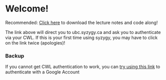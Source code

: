 # Welcome!

Recommended: [Click here](https://ubc.syzygy.ca/jupyter/user-redirect/git-pull?repo=https%3A%2F%2Fgithub.com%2Ffirasm%2Fcapacitor_talk&urlpath=tree%2Fcapacitor_talk%2FCapacitor.ipynb) to download the lecture notes and code along!

The link above will direct you to ubc.syzygy.ca and ask you to authenticate via your CWL. If this is your first time using syzygy, you may have to click on the link twice (apologies)!

### Backup

If you cannot get CWL authentication to work, you can [try using this link](https://pims.syzygy.ca/hub/user-redirect/git-pull?repo=https%3A%2F%2Fgithub.com%2Ffirasm%2Fcapacitor_talk&urlpath=tree%2Fcapacitor_talk%2FCapacitor.ipynb) to authenticate with a Google Account

